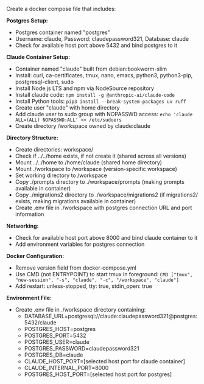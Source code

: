 Create a docker compose file that includes:

**Postgres Setup:**

- Postgres container named "postgres"
- Username: claude, Password: claudepassword321, Database: claude
- Check for available host port above 5432 and bind postgres to it

**Claude Container Setup:**

- Container named "claude" built from debian:bookworm-slim
- Install: curl, ca-certificates, tmux, nano, emacs, python3, python3-pip, postgresql-client, sudo
- Install Node.js LTS and npm via NodeSource repository
- Install claude code: `npm install -g @anthropic-ai/claude-code`
- Install Python tools: `pip3 install --break-system-packages uv ruff`
- Create user "claude" with home directory
- Add claude user to sudo group with NOPASSWD access: `echo 'claude ALL=(ALL) NOPASSWD:ALL' >> /etc/sudoers`
- Create directory /workspace owned by claude:claude

**Directory Structure:**

- Create directories: workspace/
- Check if ../../home exists, if not create it (shared across all versions)
- Mount ../../home to /home/claude (shared home directory)
- Mount ./workspace to /workspace (version-specific workspace)
- Set working directory to /workspace
- Copy ./prompts directory to ./workspace/prompts (making prompts available in container)
- Copy ./migrations2 directory to ./workspace/migrations2 (if migrations2/ exists, making migrations available in container)
- Create .env file in ./workspace with postgres connection URL and port information

**Networking:**

- Check for available host port above 8000 and bind claude container to it
- Add environment variables for postgres connection

**Docker Configuration:**

- Remove version field from docker-compose.yml
- Use CMD (not ENTRYPOINT) to start tmux in foreground: `CMD ["tmux", "new-session", "-s", "claude", "-c", "/workspace", "claude"]`
- Add restart: unless-stopped, tty: true, stdin_open: true

**Environment File:**

- Create .env file in ./workspace directory containing:
  - DATABASE_URL=postgresql://claude:claudepassword321@postgres:5432/claude
  - POSTGRES_HOST=postgres
  - POSTGRES_PORT=5432
  - POSTGRES_USER=claude
  - POSTGRES_PASSWORD=claudepassword321
  - POSTGRES_DB=claude
  - CLAUDE_HOST_PORT=[selected host port for claude container]
  - CLAUDE_INTERNAL_PORT=8000
  - POSTGRES_HOST_PORT=[selected host port for postgres]
